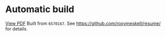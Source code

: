 # Automatic build
[View PDF](http:/roxymeskell.github.io/resume/resume.pdf)
Built from `6570167`. See https://github.com/roxymeskell/resume/ for details.

